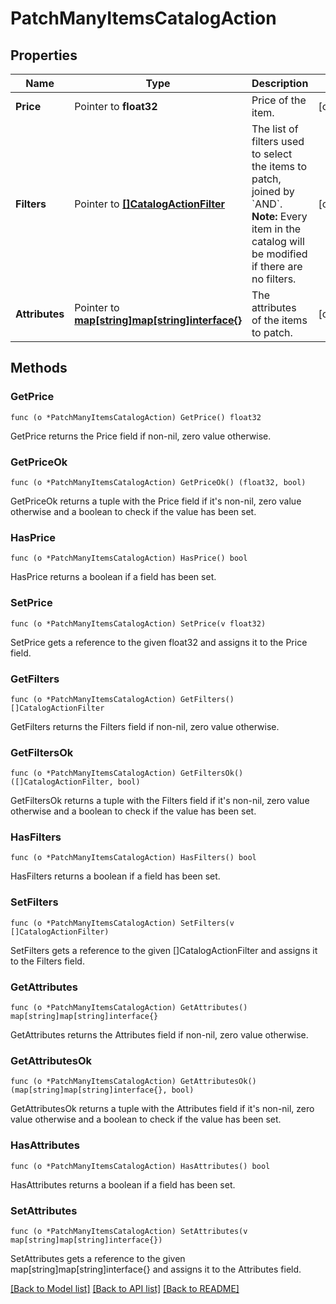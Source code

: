 # PatchManyItemsCatalogAction

## Properties

Name | Type | Description | Notes
------------ | ------------- | ------------- | -------------
**Price** | Pointer to **float32** | Price of the item. | [optional] 
**Filters** | Pointer to [**[]CatalogActionFilter**](CatalogActionFilter.md) | The list of filters used to select the items to patch, joined by &#x60;AND&#x60;.  **Note:** Every item in the catalog will be modified if there are no filters.  | [optional] 
**Attributes** | Pointer to [**map[string]map[string]interface{}**](map[string]interface{}.md) | The attributes of the items to patch. | [optional] 

## Methods

### GetPrice

`func (o *PatchManyItemsCatalogAction) GetPrice() float32`

GetPrice returns the Price field if non-nil, zero value otherwise.

### GetPriceOk

`func (o *PatchManyItemsCatalogAction) GetPriceOk() (float32, bool)`

GetPriceOk returns a tuple with the Price field if it's non-nil, zero value otherwise
and a boolean to check if the value has been set.

### HasPrice

`func (o *PatchManyItemsCatalogAction) HasPrice() bool`

HasPrice returns a boolean if a field has been set.

### SetPrice

`func (o *PatchManyItemsCatalogAction) SetPrice(v float32)`

SetPrice gets a reference to the given float32 and assigns it to the Price field.

### GetFilters

`func (o *PatchManyItemsCatalogAction) GetFilters() []CatalogActionFilter`

GetFilters returns the Filters field if non-nil, zero value otherwise.

### GetFiltersOk

`func (o *PatchManyItemsCatalogAction) GetFiltersOk() ([]CatalogActionFilter, bool)`

GetFiltersOk returns a tuple with the Filters field if it's non-nil, zero value otherwise
and a boolean to check if the value has been set.

### HasFilters

`func (o *PatchManyItemsCatalogAction) HasFilters() bool`

HasFilters returns a boolean if a field has been set.

### SetFilters

`func (o *PatchManyItemsCatalogAction) SetFilters(v []CatalogActionFilter)`

SetFilters gets a reference to the given []CatalogActionFilter and assigns it to the Filters field.

### GetAttributes

`func (o *PatchManyItemsCatalogAction) GetAttributes() map[string]map[string]interface{}`

GetAttributes returns the Attributes field if non-nil, zero value otherwise.

### GetAttributesOk

`func (o *PatchManyItemsCatalogAction) GetAttributesOk() (map[string]map[string]interface{}, bool)`

GetAttributesOk returns a tuple with the Attributes field if it's non-nil, zero value otherwise
and a boolean to check if the value has been set.

### HasAttributes

`func (o *PatchManyItemsCatalogAction) HasAttributes() bool`

HasAttributes returns a boolean if a field has been set.

### SetAttributes

`func (o *PatchManyItemsCatalogAction) SetAttributes(v map[string]map[string]interface{})`

SetAttributes gets a reference to the given map[string]map[string]interface{} and assigns it to the Attributes field.


[[Back to Model list]](../README.md#documentation-for-models) [[Back to API list]](../README.md#documentation-for-api-endpoints) [[Back to README]](../README.md)


